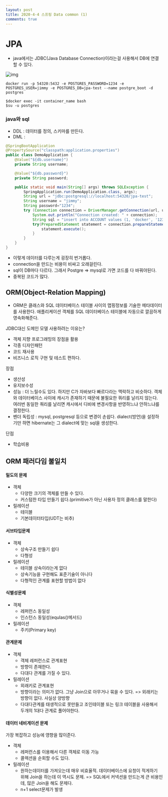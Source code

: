 ```yaml
---
layout: post
title: 2020-4-4 스프링 Data common (1)
comments: true
---
```

# JPA

- java에서는 JDBC(Java Database Connection)이라는걸 사용해서 DB에 연결할 수 있다.

![img](https://lh3.googleusercontent.com/DpIPEiz-hWPqHLf1q2D52zD1PzcyQfq1T8_FhLHetE2ESG-RkXcqDWBDJOrUo66tFjYT9AG67fzsV8Uw9XdfED6Q3XQkUwfIIxvEHm1Csx1zJL4n92zr_iiKQLglHjsvbgKKPxQH)



```shell
docker run -p 54320:5432 -e POSTGRES_PASSWORD=1234 -e POSTGRES_USER=jimmy -e POSTGRES_DB=jpa-test --name postgre_boot -d postgres

$docker exec -it container_name bash
$su -u postgres

```



### java와 sql

- DDL : 데이터를 정의, 스키마를 만든다.
- DML :  

```java
@SpringBootApplication
@PropertySource("classpath:application.properties")
public class DemoApplication {
	@Value("${db.username}")
	private String username;

	@Value("${db.password}")
	private String password;

	public static void main(String[] args) throws SQLException {
		SpringApplication.run(DemoApplication.class, args);
		String url = "jdbc:postgresql://localhost:54320/jpa-test";
		String username = "jimmy";
		String password="1234";
		try (Connection connection = DriverManager.getConnection(url, username, password)){
			System.out.println("Connection created: " + connection);
			String sql = "insert into ACCOUNT values (1, 'docker', '123')";
			try(PreparedStatement statement = connection.prepareStatement(sql)) {
				statement.execute();
			}
		}
	}
}

```

- 이렇게 데이터를 다루는게 굉장히 번거롭다.
- connection을 만드는 비용이 비싸고 오래걸린다.
- sql이 DB마다 다르다. 그래서 Postgre => mysql로 가면 코드를 다 바꿔야된다.
- 중복된 코드가 많다.



## ORM(Object-Relation Mapping)

- ORM은 클래스와 SQL 데이터베이스 테이블 사이의 맵핑정보를 기술한 메타데이터를 사용한다. 애플리케이션 객체를 SQL 데이터베이스 테이블에 자동으로 깔끔하게 영속화해준다.



JDBC대신 도메인 모델 사용하려는 이유는?

- 객체 지향 프로그래밍의 장점을 활용
- 각종 디자인패턴
- 코드 재사용
- 비즈니스 로직 구현 및 테스트 편하다.



장점

- 생산성
- 유지보수성
- 성능 : 더 느릴수도 있다. 하지만 C가 자바보다 빠르다라는 맥락하고 비슷하다. 객체와 데이터베이스 사이에 캐시가 존재하기 때문에 불필요한 쿼리를 날리지 않는다. 여러번 동일한 쿼리를 날리면 캐시에서 디비에 변경사항을 반영하느냐 안하느냐를 결정한다.
- 벤더 독립성 : mysql, postgresql 등으로 변경이 손쉽다. dialect(방언)을 설정하기만 하면 hibernate는 그 dialect에 맞는 sql을 생성한다.

단점

- 학습비용



## ORM 패러다임 불일치



#### 밀도의 문제

- 객체  
  - 다양한 크기의 객체를 만들 수 있다.
  - 커스텀한 타입 만들기 쉽다.(primitive가 아닌 사용자 정의 클래스를 말한다)
- 릴레이션
  - 테이블
  - 기본데이터타입(UDT는 비추)



#### 서브타입문제

- 객체
  - 상속구조 만들기 쉽다
  - 다형성
- 릴레이션
  - 테이블 상속이라는게 없다
  - 상속기능을 구현해도 표준기술이 아니다
  - 다형적인 관계를 표현할 방법이 없다



#### 식별성문제

- 객체
  - 레퍼런스 동일성
  - 인스턴스 동일성(equlas()메서드)
- 릴레이션
  - 주키(Primary key)

#### 관계문제

- 객체
  - 객체 레퍼런스로 관계표현
  - 방향이 존재한다.
  - 다대다 관계를 가질 수 있다.
- 릴레이션
  - 외래키로 관계표현
  - 방향이라는 의미가 없다. 그냥 Join으로 아무거나 묶을 수 있다. => 외래키는 방향이 없다. 사실상 양방향
  - 다대다관계를 태생적으로 못만들고 조인테이블 또는 링크 테이블을 사용해서 두개의 1대다 관계로 풀어야한다.

#### 데이터 네비게이션 문제

가장 복잡하고 성능에 영향을 많이준다.

- 객체
  - 레퍼런스를 이용해서 다른 객체로 이동 가능
  - 콜렉션을 순회할 수도 있다.
- 릴레이션
  - 원하는데이터를 가져오는데 매우 비효율적. 데이터베이스에 요청이 적게하기 위해 Join을 하는데 이 역시도 문제. => SQL에서 커넥션을 만드는게 큰 비용인데, 많은 Join을 해도 문제다.
  - n+1 select문제가 발생
